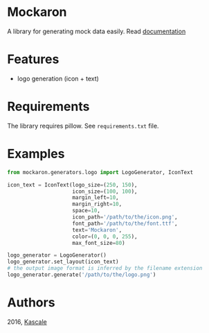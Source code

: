 # Mockaron
A library for generating mock data easily.
Read [documentation](http://mockaron.readthedocs.org)

# Features
- logo generation (icon + text)

# Requirements
The library requires pillow. See `requirements.txt` file.

# Examples
```python
from mockaron.generators.logo import LogoGenerator, IconText

icon_text = IconText(logo_size=(250, 150),
                     icon_size=(100, 100),
                     margin_left=10,
                     margin_right=10,
                     space=10,
                     icon_path='/path/to/the/icon.png',
                     font_path='/path/to/the/font.ttf',
                     text='Mockaron',
                     color=(0, 0, 0, 255),
                     max_font_size=80)

logo_generator = LogoGenerator()
logo_generator.set_layout(icon_text)
# the output image format is inferred by the filename extension
logo_generator.generate('/path/to/the/logo.png')
```

# Authors
2016, [Kascale](http://kascale.com)

